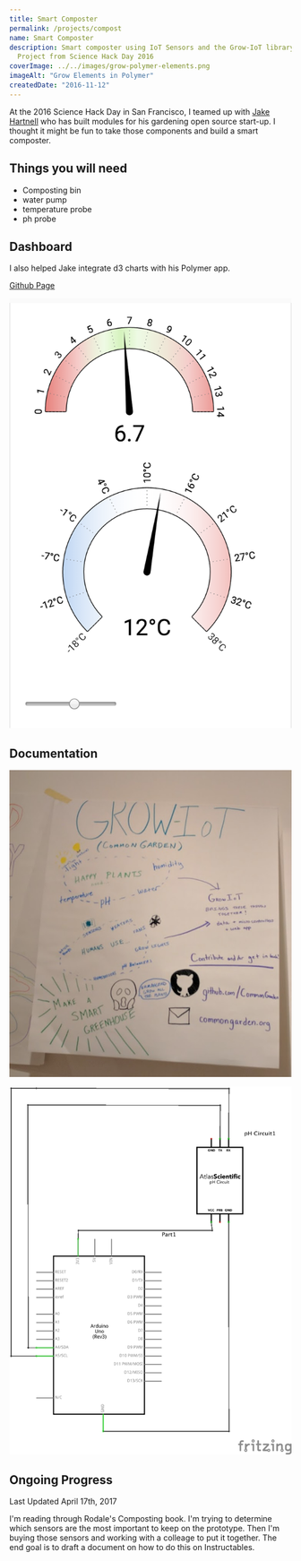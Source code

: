 ```yaml
---
title: Smart Composter
permalink: /projects/compost
name: Smart Composter
description: Smart composter using IoT Sensors and the Grow-IoT library.
  Project from Science Hack Day 2016
coverImage: ../../images/grow-polymer-elements.png
imageAlt: "Grow Elements in Polymer"
createdDate: "2016-11-12"
---
```




At the 2016 Science Hack Day in San Francisco, I teamed up with [Jake Hartnell](https://commongarden.org/) who has built modules for his gardening open source start-up.
I thought it might be fun to take those components and build a smart composter.

## Things you will need

- Composting bin
- water pump
- temperature probe
- ph probe

## Dashboard

I also helped Jake integrate d3 charts with his Polymer app.

[Github Page](https://github.com/CommonGarden/grow-elements)

![Grow Elements](../../images/grow-polymer-elements.png)

## Documentation

![Compost poster for science hack day](../../images/compost-poster.png)

![pH Schematics](https://github.com/jermspeaks/compost/blob/master/schematics/pH_I2C_schem.png?raw=true)

## Ongoing Progress

Last Updated April 17th, 2017

I'm reading through Rodale's Composting book.
I'm trying to determine which sensors are the most important to keep on the prototype.
Then I'm buying those sensors and working with a colleage to put it together.
The end goal is to draft a document on how to do this on Instructables.
